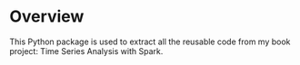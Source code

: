 # Overview
This Python package is used to extract all the reusable code 
from my book project: Time Series Analysis with Spark. 